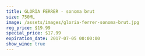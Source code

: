 ```yaml
---
title: GLORIA FERRER - sonoma brut
size: 750ML
image: /assets/images/gloria-ferrer-sonoma-brut.jpg
reg_price: $19.99
special_price: $17.99
expiration_date: 2017-07-05 00:00:00
show_wine: true
---
```



